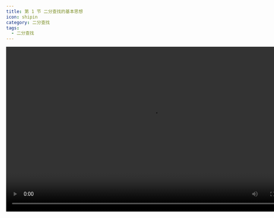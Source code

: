 ```yaml
---
title: 第 1 节 二分查找的基本思想
icon: shipin
category: 二分查找
tags:
  - 二分查找
---
```


<video src="http://8.142.32.34:8990/binary-search/6-1.mp4" controls="controls" width="800" height="450">
Your browser does not support the video tag.
</video>
